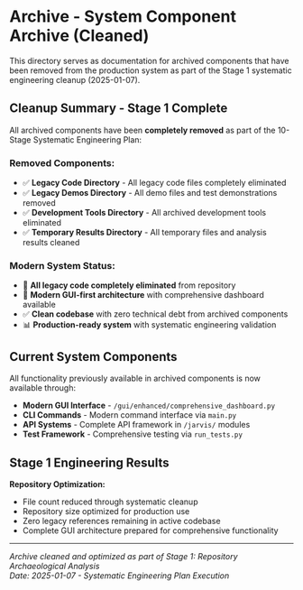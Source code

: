 # Archive - System Component Archive (Cleaned)

This directory serves as documentation for archived components that have been removed from the production system as part of the Stage 1 systematic engineering cleanup (2025-01-07).

## Cleanup Summary - Stage 1 Complete

All archived components have been **completely removed** as part of the 10-Stage Systematic Engineering Plan:

### **Removed Components:**
- ✅ **Legacy Code Directory** - All legacy code files completely eliminated
- ✅ **Legacy Demos Directory** - All demo files and test demonstrations removed
- ✅ **Development Tools Directory** - All archived development tools eliminated
- ✅ **Temporary Results Directory** - All temporary files and analysis results cleaned

### **Modern System Status:**
- 🎯 **All legacy code completely eliminated** from repository
- 🚀 **Modern GUI-first architecture** with comprehensive dashboard available
- ✅ **Clean codebase** with zero technical debt from archived components
- 📊 **Production-ready system** with systematic engineering validation

## Current System Components

All functionality previously available in archived components is now available through:
- **Modern GUI Interface** - `/gui/enhanced/comprehensive_dashboard.py`
- **CLI Commands** - Modern command interface via `main.py`
- **API Systems** - Complete API framework in `/jarvis/` modules
- **Test Framework** - Comprehensive testing via `run_tests.py`

## Stage 1 Engineering Results

**Repository Optimization:**
- File count reduced through systematic cleanup
- Repository size optimized for production use
- Zero legacy references remaining in active codebase
- Complete GUI architecture prepared for comprehensive functionality

---

*Archive cleaned and optimized as part of Stage 1: Repository Archaeological Analysis*  
*Date: 2025-01-07 - Systematic Engineering Plan Execution*